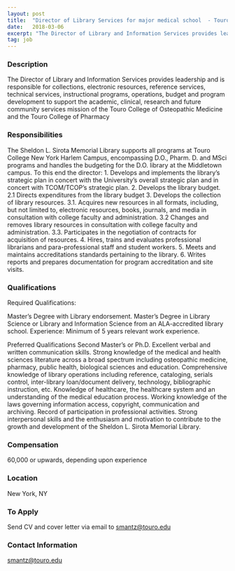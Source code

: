 ```yaml
---
layout: post
title:  "Director of Library Services for major medical school  - Touro College of Osteopathic Medicine--Harlem Campus "
date:   2018-03-06
excerpt: "The Director of Library and Information Services provides leadership and is responsible for collections, electronic resources, reference services, technical services, instructional programs, operations, budget and program development to support the academic, clinical, research and future community services mission of the Touro College of Osteopathic Medicine and the Touro College of..."
tag: job
---
```


### Description   

The Director of Library and Information Services provides leadership and is responsible for collections, electronic resources, reference services, technical services, instructional programs, operations, budget and program development to support the academic, clinical, research and future community services mission of the Touro College of Osteopathic Medicine and the Touro College of Pharmacy



### Responsibilities   

The Sheldon L. Sirota Memorial Library supports all programs at Touro College New York Harlem Campus, encompassing D.O., Pharm. D. and MSci programs and handles the budgeting for the D.O. library at the Middletown campus. To this end the director:
	1. Develops and implements the library’s strategic plan in concert with the University’s overall strategic plan and in concert with TCOM/TCOP’s strategic plan.
2. Develops the library budget.
2.1 Directs expenditures from the library budget
3. Develops the collection of library resources.
3.1. Acquires new resources in all formats, including, but not limited to, electronic resources, books, journals, and media in consultation with college faculty and administration. 
3.2 Changes and removes library resources in consultation with college faculty and administration.
3.3. Participates in the negotiation of contracts for acquisition of resources.
 4. Hires, trains and evaluates professional librarians and para-professional staff and student workers.
5. Meets and maintains accreditations standards pertaining to the library.
6. Writes reports and prepares documentation for program accreditation and site visits.


### Qualifications   

Required Qualifications:

Master’s Degree with Library endorsement. Master’s Degree in Library Science or Library and Information Science from an ALA-accredited library school.
Experience: 
Minimum of 5 years relevant work experience.

Preferred Qualifications
Second Master’s or Ph.D.
Excellent verbal and written communication skills.
Strong knowledge of the medical and health sciences literature across a broad spectrum including osteopathic medicine, pharmacy, public health, biological sciences and education.
Comprehensive knowledge of library operations including reference, cataloging, serials control, inter-library loan/document delivery, technology, bibliographic instruction, etc.
Knowledge of healthcare, the healthcare system and an understanding of the medical education process.
Working knowledge of the laws governing information access, copyright, communication and archiving.
Record of participation in professional activities.
Strong interpersonal skills and the enthusiasm and motivation to contribute to the growth and development of the Sheldon L. Sirota Memorial Library.



### Compensation   

60,000 or upwards, depending upon experience


### Location   

New York, NY




### To Apply   

Send CV and cover letter via email to smantz@touro.edu




### Contact Information   

smantz@touro.edu

